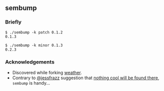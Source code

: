 sembump
---

### Briefly

    $ ./sembump -k patch 0.1.2
    0.1.3

    $ ./sembump -k minor 0.1.3
    0.2.3

   
### Acknowledgements

* Discovered while forking [weather](https://github.com/jfinken/weather).
* Contrary to [@jessfrazz](https://github.com/jessfraz) suggestion that [nothing cool will be found there](https://github.com/jessfraz/junk), `sembump` is handy...
